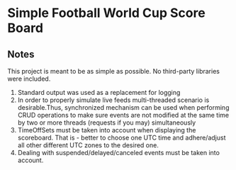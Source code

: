 # Simple Football World Cup Score Board

## Notes
This project is meant to be as simple as possible. No third-party libraries were included.

1. Standard output was used as a replacement for logging
2. In order to properly simulate live feeds multi-threaded scenario is desirable.Thus, synchronized mechanism can be used when performing CRUD operations to make sure events are not modified at the same time by two or more threads (requests if you may) simultaneously
3. TimeOffSets must be taken into account when displaying the scoreboard. That is - better to choose one UTC time and adhere/adjust all other different UTC zones to the desired one. 
4. Dealing with suspended/delayed/canceled events must be taken into account.



